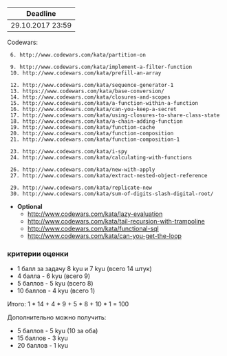 Deadline         |
-----------------|
29.10.2017 23:59  |

Codewars:

    
     6. http://www.codewars.com/kata/partition-on
     
     9. http://www.codewars.com/kata/implement-a-filter-function
     10. http://www.codewars.com/kata/prefill-an-array
     
     12. http://www.codewars.com/kata/sequence-generator-1
     13. https://www.codewars.com/kata/base-conversion/
     14. http://www.codewars.com/kata/closures-and-scopes
     15. http://www.codewars.com/kata/a-function-within-a-function
     16. http://www.codewars.com/kata/can-you-keep-a-secret
     17. http://www.codewars.com/kata/using-closures-to-share-class-state
     18. http://www.codewars.com/kata/a-chain-adding-function
     19. http://www.codewars.com/kata/function-cache
     20. http://www.codewars.com/kata/function-composition
     21. http://www.codewars.com/kata/function-composition-1
     
     23. http://www.codewars.com/kata/i-spy
     24. http://www.codewars.com/kata/calculating-with-functions
     
     26. http://www.codewars.com/kata/new-with-apply
     27. http://www.codewars.com/kata/extract-nested-object-reference
     
     29. http://www.codewars.com/kata/replicate-new
     30. http://www.codewars.com/kata/sum-of-digits-slash-digital-root/
    
     
  - __Optional__
     - http://www.codewars.com/kata/lazy-evaluation
     - http://www.codewars.com/kata/tail-recursion-with-trampoline
     - http://www.codewars.com/kata/functional-sql
     - http://www.codewars.com/kata/can-you-get-the-loop
  
  ### критерии оценки
*  1 балл за задачу 8 kyu и 7 kyu (всего 14 штук)
*  4 балла - 6 kyu (всего 9)
*  5 баллов - 5 kyu (всего 8)
*  10 баллов - 4 kyu (всего 1)

Итого: 1 * 14 + 4 * 9 + 5 * 8 + 10 * 1 = 100

Дополнительно можно получить:
*  5 баллов - 5 kyu (10 за оба)
*  15 баллов - 3 kyu
*  20 баллов - 1 kyu
